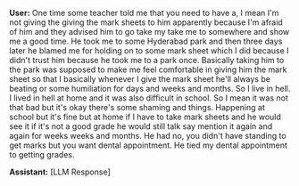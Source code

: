 **User:**
One time some teacher told me that you need to have a, I mean I'm not giving the giving the mark sheets to him apparently because I'm afraid of him and they advised him to go take my take me to somewhere and show me a good time. He took me to some Hyderabad park and then three days later he blamed me for holding on to some mark sheet which I did because I didn't trust him because he took me to a park once. Basically taking him to the park was supposed to make me feel comfortable in giving him the mark sheet so that I basically whenever I give the mark sheet he'll always be beating or some humiliation for days and weeks and months. So I live in hell. I lived in hell at home and it was also difficult in school. So I mean it was not that bad but it's okay there's some shaming and things. Happening at school but it's fine but at home if I have to take mark sheets and he would see it if it's not a good grade he would still talk say mention it again and again for weeks weeks and months. He had no, you didn't have standing to get marks but you want dental appointment. He tied my dental appointment to getting grades.

**Assistant:**
[LLM Response]

